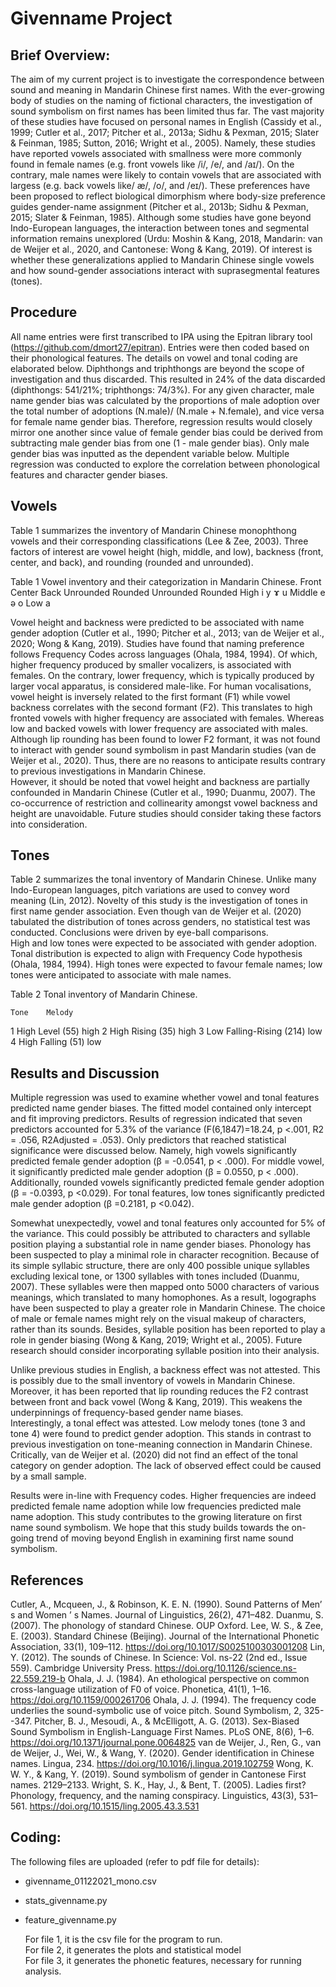 # Givenname Project
## Brief Overview:

The aim of my current project is to investigate the correspondence between sound and meaning in Mandarin Chinese first names. With the ever-growing body of studies on the naming of fictional characters, the investigation of sound symbolism on first names has been limited thus far. The vast majority of these studies have focused on personal names in English (Cassidy et al., 1999; Cutler et al., 2017; Pitcher et al., 2013a; Sidhu & Pexman, 2015; Slater & Feinman, 1985; Sutton, 2016; Wright et al., 2005). Namely, these studies have reported vowels associated with smallness were more commonly found in female names (e.g. front vowels like /i/, /e/, and /aɪ/). On the contrary, male names were likely to contain vowels that are associated with largess (e.g. back vowels like/ æ/, /o/, and /eɪ/). These preferences have been proposed to reflect biological dimorphism where body-size preference guides gender-name assignment (Pitcher et al., 2013b; Sidhu & Pexman, 2015; Slater & Feinman, 1985). Although some studies have gone beyond Indo-European languages, the interaction between tones and segmental information remains unexplored (Urdu: Moshin & Kang, 2018, Mandarin: van de Weijer et al., 2020, and Cantonese: Wong & Kang, 2019). Of interest is whether these generalizations applied to Mandarin Chinese single vowels and how sound-gender associations interact with suprasegmental features (tones).  

## Procedure 
All name entries were first transcribed to IPA using the Epitran library tool (https://github.com/dmort27/epitran). Entries were then coded based on their phonological features. The details on vowel and tonal coding are elaborated below. Diphthongs and triphthongs are beyond the scope of investigation and thus discarded. This resulted in 24% of the data discarded (diphthongs: 541/21%; triphthongs: 74/3%). For any given character, male name gender bias was calculated by the proportions of male adoption over the total number of adoptions (N.male)/ (N.male + N.female), and vice versa for female name gender bias. Therefore, regression results would closely mirror one another since value of female gender bias could be derived from subtracting male gender bias from one (1 - male gender bias). Only male gender bias was inputted as the dependent variable below. Multiple regression was conducted to explore the correlation between phonological features and character gender biases.  

##  Vowels
Table 1 summarizes the inventory of Mandarin Chinese monophthong vowels and their corresponding classifications (Lee & Zee, 2003). Three factors of interest are vowel height (high, middle, and low), backness (front, center, and back), and rounding (rounded and unrounded).  

Table 1
Vowel inventory and their categorization in Mandarin Chinese.
	Front	Center	Back
	Unrounded	Rounded		Unrounded	Rounded
High	i 	y		ɤ	u
Middle	e		ə		o
Low			a		


Vowel height and backness were predicted to be associated with name gender adoption (Cutler et al., 1990; Pitcher et al., 2013; van de Weijer et al., 2020; Wong & Kang, 2019). Studies have found that naming preference follows Frequency Codes across languages (Ohala, 1984, 1994). Of which, higher frequency produced by smaller vocalizers, is associated with females. On the contrary, lower frequency, which is typically produced by larger vocal apparatus, is considered male-like. For human vocalisations, vowel height is inversely related to the first formant (F1) while vowel backness correlates with the second formant (F2). This translates to high fronted vowels with higher frequency are associated with females. Whereas low and backed vowels with lower frequency are associated with males. Although lip rounding has been found to lower F2 formant, it was not found to interact with gender sound symbolism in past Mandarin studies (van de Weijer et al., 2020). Thus, there are no reasons to anticipate results contrary to previous investigations in Mandarin Chinese.  
However, it should be noted that vowel height and backness are partially confounded in Mandarin Chinese (Cutler et al., 1990; Duanmu, 2007). The co-occurrence of restriction and collinearity amongst vowel backness and height are unavoidable. Future studies should consider taking these factors into consideration.  

##  Tones
Table 2 summarizes the tonal inventory of Mandarin Chinese. Unlike many Indo-European languages, pitch variations are used to convey word meaning (Lin, 2012). Novelty of this study is the investigation of tones in first name gender association. Even though van de Weijer et al. (2020) tabulated the distribution of tones across genders, no statistical test was conducted. Conclusions were driven by eye-ball comparisons.  
High and low tones were expected to be associated with gender adoption. Tonal distribution is expected to align with Frequency Code hypothesis (Ohala, 1984, 1994). High tones were expected to favour female names; low tones were anticipated to associate with male names.  
 
Table 2
Tonal inventory of Mandarin Chinese.

	Tone	Melody
1	High Level (55)	high
2	High Rising (35)	high
3	Low Falling-Rising (214)	low
4	High Falling (51)	low

##  Results and Discussion
Multiple regression was used to examine whether vowel and tonal features predicted name gender biases. The fitted model contained only intercept and fit improving predictors. Results of regression indicated that seven predictors accounted for 5.3% of the variance (F(6,1847)=18.24, p <.001, R2 =  .056, R2Adjusted = .053). Only predictors that reached statistical significance were discussed below. Namely, high vowels significantly predicted female gender adoption (β = -0.0541, p < .000). For middle vowel, it significantly predicted male gender adoption (β = 0.0550, p < .000). Additionally, rounded vowels significantly predicted female gender adoption (β = -0.0393, p <0.029). For tonal features, low tones significantly predicted male gender adoption (β =0.2181, p <0.042).  

Somewhat unexpectedly, vowel and tonal features only accounted for 5% of the variance. This could possibly be attributed to characters and syllable position playing a substantial role in name gender biases. Phonology has been suspected to play a minimal role in character recognition. Because of its simple syllabic structure, there are only 400 possible unique syllables excluding lexical tone, or 1300 syllables with tones included (Duanmu, 2007). These syllables were then mapped onto 5000 characters of various meanings, which translated to many homophones. As a result, logographs have been suspected to play a greater role in Mandarin Chinese. The choice of male or female names might rely on the visual makeup of characters, rather than its sounds. Besides, syllable position has been reported to play a role in gender biasing (Wong & Kang, 2019; Wright et al., 2005). Future research should consider incorporating syllable position into their analysis.  

Unlike previous studies in English, a backness effect was not attested. This is possibly due to the small inventory of vowels in Mandarin Chinese. Moreover, it has been reported that lip rounding reduces the F2 contrast between front and back vowel (Wong & Kang, 2019). This weakens the underpinnings of frequency-based gender name biases.  
Interestingly, a tonal effect was attested. Low melody tones (tone 3 and tone 4) were found to predict gender adoption. This stands in contrast to previous investigation on tone-meaning connection in Mandarin Chinese. Critically, van de Weijer et al. (2020) did not find an effect of the tonal category on gender adoption. The lack of observed effect could be caused by a small sample.  

Results were in-line with Frequency codes. Higher frequencies are indeed predicted female name adoption while low frequencies predicted male name adoption. This study contributes to the growing literature on first name sound symbolism. We hope that this study builds towards the on-going trend of moving beyond English in examining first name sound symbolism.   


## References
Cutler, A., Mcqueen, J., & Robinson, K. E. N. (1990). Sound Patterns of Men’ s and Women ’ s Names. Journal of Linguistics, 26(2), 471–482.
Duanmu, S. (2007). The phonology of standard Chinese. OUP Oxford.
Lee, W. S., & Zee, E. (2003). Standard Chinese (Beijing). Journal of the International Phonetic Association, 33(1), 109–112. https://doi.org/10.1017/S0025100303001208
Lin, Y. (2012). The sounds of Chinese. In Science: Vol. ns-22 (2nd ed., Issue 559). Cambridge University Press. https://doi.org/10.1126/science.ns-22.559.219-b
Ohala, J. J. (1984). An ethological perspective on common cross-language utilization of F0 of voice. Phonetica, 41(1), 1–16. https://doi.org/10.1159/000261706
Ohala, J. J. (1994). The frequency code underlies the sound-symbolic use of voice pitch. Sound Symbolism, 2, 325--347.
Pitcher, B. J., Mesoudi, A., & McElligott, A. G. (2013). Sex-Biased Sound Symbolism in English-Language First Names. PLoS ONE, 8(6), 1–6. https://doi.org/10.1371/journal.pone.0064825
van de Weijer, J., Ren, G., van de Weijer, J., Wei, W., & Wang, Y. (2020). Gender identification in Chinese names. Lingua, 234. https://doi.org/10.1016/j.lingua.2019.102759
Wong, K. W. Y., & Kang, Y. (2019). Sound symbolism of gender in Cantonese First names. 2129–2133.
Wright, S. K., Hay, J., & Bent, T. (2005). Ladies first? Phonology, frequency, and the naming conspiracy. Linguistics, 43(3), 531–561. https://doi.org/10.1515/ling.2005.43.3.531


## Coding:
  The following files are uploaded (refer to pdf file for details):

- givenname_01122021_mono.csv  
- stats_givenname.py  
- feature_givenname.py  

  For file 1, it is the csv file for the program to run.  
  For file 2, it generates the plots and statistical model  
  For file 3, it generates the phonetic features, necessary for running analysis.  
